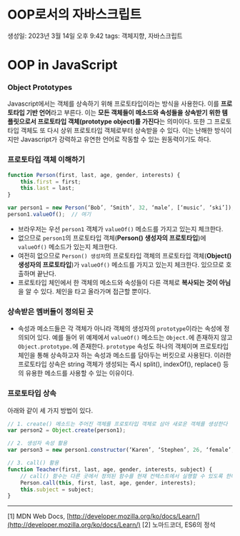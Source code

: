 # OOP로서의 자바스크립트

생성일: 2023년 3월 14일 오후 9:42
tags: 객체지향, 자바스크립트

# OOP in JavaScript

### Object Prototypes

Javascript에서는 객체를 상속하기 위해 프로토타입이라는 방식을 사용한다. 이를 **프로토타입 기반 언어**라고 부른다. 이는 **모든 객체들이 메소드와 속성들을 상속받기 위한 템플릿으로서 프로토타입 객체(prototype object)를 가진다**는 의미이다. 또한 그 프로토타입 객체도 또 다시 상위 프로토타입 객체로부터 상속받을 수 있다. 이는 난해한 방식이지만 Javascript가 강력하고 유연한 언어로 작동할 수 있는 원동력이기도 하다.

### 프로토타입 객체 이해하기

```jsx
function Person(first, last, age, gender, interests) {
	this.first = first;
	this.last = last;
}

var person1 = new Person(‘Bob’, ‘Smith’, 32, ‘male’, [‘music’, ‘ski’]);
person1.valueOf();	// 여기
```

- 브라우저는 우선 `person1` 객체가 `valueOf()` 메소드를 가지고 있는지 체크한다.
- 없으므로 `person1`의 프로토타입 객체(**Person() 생성자의 프로토타입**)에 `valueOf()` 메소드가 있는지 체크한다.
- 여전히 없으므로 `Person() 생성자`의 프로토타입 객체의 프로토타입 객체(**Object() 생성자의 프로토타입**)가 `valueOf()` 메소드를 가지고 있는지 체크한다. 있으므로 호출하며 끝난다.
- 프로토타입 체인에서 한 객체의 메소드와 속성들이 다른 객체로 **복사되는 것이 아님**을 알 수 있다. 체인을 타고 올라가며 접근할 뿐이다.

### 상속받은 멤버들이 정의된 곳

- 속성과 메소드들은 각 객체가 아니라 객체의 생성자의 `prototype`이라는 속성에 정의되어 있다. 예를 들어 위 예제에서 `valueOf()` 메소드는 `Object.`에 존재하지 않고 `Object.prototype.`에 존재한다. `prototype` 속성도 하나의 객체이며 프로토타입 체인을 통해 상속하고자 하는 속성과 메소드를 담아두는 버킷으로 사용된다. 이러한 프로토타입 상속은 string 객체가 생성되는 즉시 split(), indexOf(), replace() 등의 유용한 메소드를 사용할 수 있는 이유이다.

### 프로토타입 상속

아래와 같이 세 가지 방법이 있다.

```jsx
// 1. create() 메소드는 주어진 객체를 프로토타입 객체로 삼아 새로운 객체를 생성한다
var person2 = Object.create(person1);

// 2. 생성자 속성 활용
var person3 = new person1.constructor(‘Karen’, ‘Stephen’, 26, ‘female’, []);

// 3. call() 활용
function Teacher(first, last, age, gender, interests, subject) {
	// call() 함수는 다른 곳에서 정의된 함수를 현재 컨텍스트에서 실행할 수 있도록 한다
	Person.call(this, first, last, age, gender, interests);
	this.subject = subject;
}
```

---

[1] MDN Web Docs, [http://developer.mozilla.org/ko/docs/Learn/](http://developer.mozilla.org/ko/docs/Learn/)
[2] 노마드코더, ES6의 정석